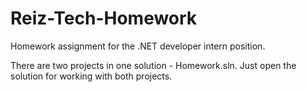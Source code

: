 # Reiz-Tech-Homework
Homework assignment for the .NET developer intern position.

There are two projects in one solution - Homework.sln.
Just open the solution for working with both projects.
